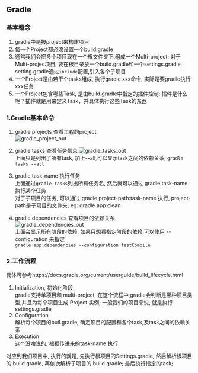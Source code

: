 ## Gradle  

### 基本概念
  1. gradle中是按project来构建项目
  2. 每一个Project都必须设置一个build.gradle   
  3. 通常我们会把多个项目现在一个根文件夹下,组成一个Multi-project; 对于Multi-projec项目, 要在根目录放一个build.gradle和一个settings.gradle, setting.gradle通过`include`配置,引入各个子项目
  4. 一个Project是由若干个tasks组成, 执行gradle xxx命令, 实际是要gradle执行xxx任务
  5. 一个Project包含哪些Task, 是由build.gradle中指定的插件控制; 插件是什么呢？插件就是用来定义Task，并具体执行这些Task的东西


### 1.Gradle基本命令

1. gradle projects 查看工程的project   
  ![gradle_project_out](http://obh9ec69s.bkt.clouddn.com/682349ed0c87e1cc28c7551f55503084.png)  

2. gradle tasks 查看任务信息
![gradle_tasks_out](http://obh9ec69s.bkt.clouddn.com/023d90e371859a780b685e798e39dd2b.png)    
  上面只是列出了所有task, 加上--all,可以显示task之间的依赖关系; `gradle tasks --all`

3. gradle task-name 执行任务<br>
    上面通过`gradle tasks`列出所有任务名, 然后就可以通过 gradle task-name 执行某个任务    
    对于子项目的任务, 可以通过 gradle project-path:task-name 执行, project-path是子项目的文件夹; eg: gradle app:clean
4. gradle dependencies 查看项目的依赖关系    
![gradle_dependencies_out](http://obh9ec69s.bkt.clouddn.com/0406c1bb2f2ed35b1dd07cbac5adcb57.png)  
  上面会显示所有阶段的依赖, 如果只想看指定阶段的依赖,可以使用 --configuration 来指定   
  `gradle app:dependencies --configuration testCompile`


### 2.工作流程
  具体可参考https://docs.gradle.org/current/userguide/build_lifecycle.html
  1. Initialization, 初始化阶段    
      gradle支持单项目和 multi-project, 在这个流程中,gradle会判断是哪种项目类型,并且为每个项目生成'Project'实例;  一般我们的项目来说, 就是执行settings.gradle
  2. Configuration   
      解析每个项目的buil.gradle, 确定项目的配置和各个task,及task之间的依赖关系
  3. Execution   
      这个没啥说的, 根据传进来的task-name 执行
	  
 对应到我们项目中, 执行的就是, 先执行根项目的Settings.gradle, 然后解析根项目的 build.gradle, 再依次解析子项目的 build.gradle; 最后执行指定的task;      
 
